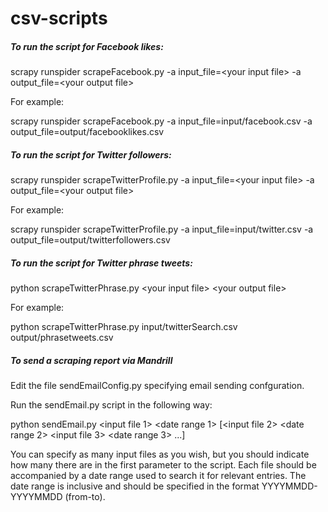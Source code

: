 # csv-scripts

##### To run the script for Facebook likes:

scrapy runspider scrapeFacebook.py -a input_file=\<your input file> -a output_file=\<your output file>

For example:

scrapy runspider scrapeFacebook.py -a input_file=input/facebook.csv -a output_file=output/facebooklikes.csv

##### To run the script for Twitter followers:

scrapy runspider scrapeTwitterProfile.py -a input_file=\<your input file> -a output_file=\<your output file>

For example:

scrapy runspider scrapeTwitterProfile.py -a input_file=input/twitter.csv -a output_file=output/twitterfollowers.csv

##### To run the script for Twitter phrase tweets:

python scrapeTwitterPhrase.py \<your input file> \<your output file>

For example:

python scrapeTwitterPhrase.py input/twitterSearch.csv output/phrasetweets.csv

##### To send a scraping report via Mandrill

Edit the file sendEmailConfig.py specifying email sending confguration.

Run the sendEmail.py script in the following way:

python sendEmail.py <number of files> <input file 1> <date range 1> [<input file 2> <date range 2>  <input file 3> <date range 3> ...]

You can specify as many input files as you wish, but you should indicate how many there are in the first parameter to the script. Each file should be accompanied by a date range used to search it for relevant entries. The date range is inclusive and should be specified in the format YYYYMMDD-YYYYMMDD (from-to).